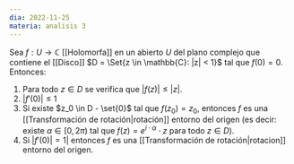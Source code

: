 ```yaml
---
dia: 2022-11-25
materia: analisis 3
---
```

Sea $f: U \to \mathbb{C}$ [[Holomorfa]] en un abierto $U$ del plano complejo que contiene el [[Disco]] $D = \Set{z \in \mathbb{C}: |z| < 1}$ tal que $f(0) = 0$. Entonces:
1) Para todo $z \in D$ se verifica que $|f(z)| \le |z|$.
2) $|f'(0)| \le 1$
3) Si existe $z_0 \in D - \set{0}$ tal que $f(z_0) = z_0$, entonces $f$ es una [[Transformación de rotación|rotación]] entorno del origen (es decir: existe $\alpha \in [0, 2\pi)$ tal que $f(z) = e^{i\cdot \alpha} \cdot z$ para todo $z \in D$).
4) Si $|f'(0)| = 1|$  entonces $f$ es una [[Transformación de rotación|rotacion]] entorno del origen.